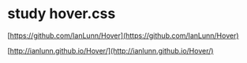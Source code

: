 # study hover.css

[https://github.com/IanLunn/Hover](https://github.com/IanLunn/Hover)

[http://ianlunn.github.io/Hover/](http://ianlunn.github.io/Hover/)
